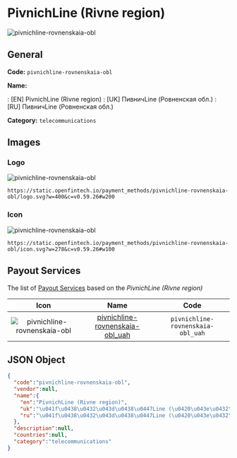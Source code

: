 
# PivnichLine (Rivne region) 
![pivnichline-rovnenskaia-obl](https://static.openfintech.io/payment_methods/pivnichline-rovnenskaia-obl/logo.svg?w=400&c=v0.59.26#w200)  

## General 
**Code:** `pivnichline-rovnenskaia-obl` 
 
**Name:** 
 
:	[EN] PivnichLine (Rivne region) 
:	[UK] ПивничLine (Ровненская обл.) 
:	[RU] ПивничLine (Ровненская обл.) 
 
**Category:** `telecommunications` 
 

## Images 

### Logo 
![pivnichline-rovnenskaia-obl](https://static.openfintech.io/payment_methods/pivnichline-rovnenskaia-obl/logo.svg?w=400&c=v0.59.26#w200)  

```
https://static.openfintech.io/payment_methods/pivnichline-rovnenskaia-obl/logo.svg?w=400&c=v0.59.26#w200
```  

### Icon 
![pivnichline-rovnenskaia-obl](https://static.openfintech.io/payment_methods/pivnichline-rovnenskaia-obl/icon.svg?w=278&c=v0.59.26#w100)  

```
https://static.openfintech.io/payment_methods/pivnichline-rovnenskaia-obl/icon.svg?w=278&c=v0.59.26#w100
```  

## Payout Services 
 
The list of [Payout Services](/payout-services/) based on the _PivnichLine (Rivne region)_ 

|Icon|Name|Code| 
|:---:|:---:|:---:| 
|![pivnichline-rovnenskaia-obl](https://static.openfintech.io/payout_methods/pivnichline-rovnenskaia-obl/icon.png?w=278&c=v0.59.26#w40) |[pivnichline-rovnenskaia-obl_uah](/payout-services/pivnichline-rovnenskaia-obl_uah/)|`pivnichline-rovnenskaia-obl_uah`| 
 

## JSON Object 

```json
{
  "code":"pivnichline-rovnenskaia-obl",
  "vendor":null,
  "name":{
    "en":"PivnichLine (Rivne region)",
    "uk":"\u041f\u0438\u0432\u043d\u0438\u0447Line (\u0420\u043e\u0432\u043d\u0435\u043d\u0441\u043a\u0430\u044f \u043e\u0431\u043b.)",
    "ru":"\u041f\u0438\u0432\u043d\u0438\u0447Line (\u0420\u043e\u0432\u043d\u0435\u043d\u0441\u043a\u0430\u044f \u043e\u0431\u043b.)"
  },
  "description":null,
  "countries":null,
  "category":"telecommunications"
}
```  
